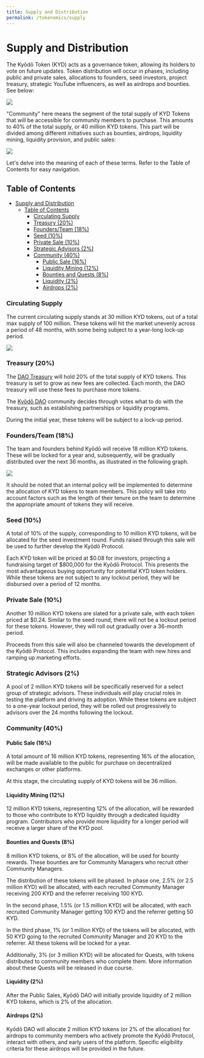 ```yaml
---
title: Supply and Distribution
permalink: /tokenomics/supply
---
```


# Supply and Distribution

The Kyōdō Token (KYD) acts as a governance token, allowing its holders to vote on future updates. Token distribution will occur in phases, including public and private sales, allocations to founders, seed investors, project treasury, strategic YouTube influencers, as well as airdrops and bounties. See below:

![](supply.png)

"Community" here means the segment of the total supply of KYD Tokens that will be accessible for community members to purchase. This amounts to 40% of the total supply, or 40 million KYD tokens. This part will be divided among different initiatives such as bounties, airdrops, liquidity mining, liquidity provision, and public sales:

![](community-supply.png)

Let's delve into the meaning of each of these terms. Refer to the Table of Contents for easy navigation.

## Table of Contents

- [Supply and Distribution](#supply-and-distribution)
  - [Table of Contents](#table-of-contents)
    - [Circulating Supply](#circulating-supply)
    - [Treasury (20%)](#treasury-20)
    - [Founders/Team (18%)](#foundersteam-18)
    - [Seed (10%)](#seed-10)
    - [Private Sale (10%)](#private-sale-10)
    - [Strategic Advisors (2%)](#strategic-advisors-2)
    - [Community (40%)](#community-40)
      - [Public Sale (16%)](#public-sale-16)
      - [Liquidity Mining (12%)](#liquidity-mining-12)
      - [Bounties and Quests (8%)](#bounties-and-quests-8)
      - [Liquidity (2%)](#liquidity-2)
      - [Airdrops (2%)](#airdrops-2)

### Circulating Supply

The current circulating supply stands at 30 million KYD tokens, out of a total max supply of 100 million. These tokens will hit the market unevenly across a period of 48 months, with some being subject to a year-long lock-up period.

![](circulating-supply.png)

### Treasury (20%)

The [DAO Treasury](/tokenomics/treasury) will hold 20% of the total supply of KYD tokens. This treasury is set to grow as new fees are collected. Each month, the DAO treasury will use these fees to purchase more tokens.&#x20; 

The [Kyōdō DAO](/dao/introduction) community decides through votes what to do with the treasury, such as establishing partnerships or liquidity programs. 

During the initial year, these tokens will be subject to a lock-up period.

### Founders/Team (18%)

The team and founders behind Kyōdō will receive 18 million KYD tokens. These will be locked for a year and, subsequently, will be gradually distributed over the next 36 months, as illustrated in the following graph.

![](founders-distribution.png)

It should be noted that an internal policy will be implemented to determine the allocation of KYD tokens to team members. This policy will take into account factors such as the length of their tenure on the team to determine the appropriate amount of tokens they will receive.

### Seed (10%)

A total of 10% of the supply, corresponding to 10 million KYD tokens, will be allocated for the seed investment round. Funds raised through this sale will be used to further develop the Kyōdō Protocol.&#x20;

Each KYD token will be priced at $0.08 for investors, projecting a fundraising target of $800,000 for the Kyōdō Protocol. This presents the most advantageous buying opportunity for potential KYD token holders. While these tokens are not subject to any lockout period, they will be disbursed over a period of 12 months.

### Private Sale (10%)

Another 10 million KYD tokens are slated for a private sale, with each token priced at $0.24. Similar to the seed round, there will not be a lockout period for these tokens. However, they will roll out gradually over a 36-month period.

Proceeds from this sale will also be channeled towards the development of the Kyōdō Protocol. This includes expanding the team with new hires and ramping up marketing efforts.

### Strategic Advisors (2%)

A pool of 2 million KYD tokens will be specifically reserved for a select group of strategic advisors. These individuals will play crucial roles in testing the platform and driving its adoption. While these tokens are subject to a one-year lockout period, they will be rolled out progressively to advisors over the 24 months following the lockout.

### Community (40%)

#### Public Sale (16%)

A total amount of 16 million KYD tokens, representing 16% of the allocation, will be made available to the public for purchase on decentralized exchanges or other platforms.&#x20;

At this stage, the circulating supply of KYD tokens will be 36 million.

#### Liquidity Mining (12%)

12 million KYD tokens, representing 12% of the allocation, will be rewarded to those who contribute to KYD liquidity through a dedicated liquidity program. Contributors who provide more liquidity for a longer period will receive a larger share of the KYD pool.

#### Bounties and Quests (8%)

8 million KYD tokens, or 8% of the allocation, will be used for bounty rewards. These bounties are for Community Managers who recruit other Community Managers.&#x20;

The distribution of these tokens will be phased. In phase one, 2.5% (or 2.5 million KYD) will be allocated, with each recruited Community Manager receiving 200 KYD and the referrer receiving 100 KYD.&#x20;

In the second phase, 1.5% (or 1.5 million KYD) will be allocated, with each recruited Community Manager getting 100 KYD and the referrer getting 50 KYD.&#x20;

In the third phase, 1% (or 1 million KYD) of the tokens will be allocated, with 50 KYD going to the recruited Community Manager and 20 KYD to the referrer. All these tokens will be locked for a year.

Additionally, 3% (or 3 million KYD) will be allocated for Quests, with tokens distributed to community members who complete them. More information about these Quests will be released in due course.

#### Liquidity (2%)

After the Public Sales, Kyōdō DAO will initially provide liquidity of 2 million KYD tokens, which is 2% of the allocation.

#### Airdrops (2%)

Kyōdō DAO will allocate 2 million KYD tokens (or 2% of the allocation) for airdrops to community members who actively promote the Kyōdō Protocol, interact with others, and early users of the platform. Specific eligibility criteria for these airdrops will be provided in the future.

